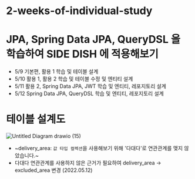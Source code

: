 # 2-weeks-of-individual-study

# JPA, Spring Data JPA, QueryDSL 을 학습하여 SIDE DISH 에 적용해보기

- 5/9 기본편, 활용 1 학습 및 테이블 설계
- 5/10 활용 1, 활용 2 학습 및 테이블 수정 및 엔티티 설계
- 5/11 활용 2, Spring Data JPA, JWT 학습 및 엔티티, 레포지토리 설계
- 5/12 Spring Data JPA, QueryDSL 학습 및 엔티티, 레포지토리 설계

# 테이블 설계도
![Untitled Diagram drawio (15)](https://user-images.githubusercontent.com/47964708/168088607-8ef26f4b-86b8-476a-a482-1048ecc41508.png)  

- ~delivery_area: `값 타입 컬렉션`을 사용해보기 위해 '다대다'로 연관관계를 맺지 않았습니다.~
- 다대다 연관관계를 사용하지 않은 근거가 필요하여 delivery_area -> excluded_area 변경 (2022.05.12)

